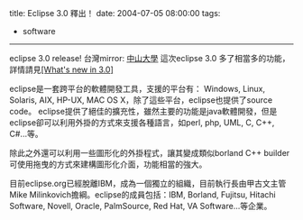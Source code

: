 title: Eclipse 3.0 釋出！
date: 2004-07-05 08:00:00
tags: 
- software
---

eclipse 3.0 release!
台灣mirror: [中山大學](http://eclipse.cdpa.nsysu.edu.tw/downloads/drops/R-3.0-200406251208/eclipse-SDK-3.0-linux-gtk.zip)
這次eclipse 3.0 多了相當多的功能，詳情請見[[What's new in 3.0]](http://download.eclipse.org/downloads/drops/R-3.0-200406251208/eclipse-news-R3.html)

eclipse是一套跨平台的軟體開發工具，支援的平台有：
Windows, Linux, Solaris, AIX, HP-UX, MAC OS X，除了這些平台，eclipse也提供了source code。
<a name='more'></a>
eclipse提供了絕佳的擴充性，雖然主要的功能是java軟體開發，但是eclipse卻可以利用外掛的方式來支援各種語言，如perl, php, UML, C, C++, C#...等。

除此之外還可以利用一些圖形化的外掛程式，讓其變成類似borland C++ builder可使用拖曳的方式來建構圖形化介面，功能相當的強大。

目前eclipse.org已經脫離IBM，成為一個獨立的組織，目前執行長由甲古文主管Mike Milinkovich擔綱。eclipse的成員包括：IBM, Borland, Fujitsu,  Hitachi Software, Novell, Oracle, PalmSource, Red Hat,  VA Software...等企業。